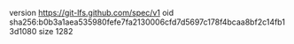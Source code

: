 version https://git-lfs.github.com/spec/v1
oid sha256:b0b3a1aea535980fefe7fa2130006cfd7d5697c178f4bcaa8bf2c14fb13d1080
size 1282

